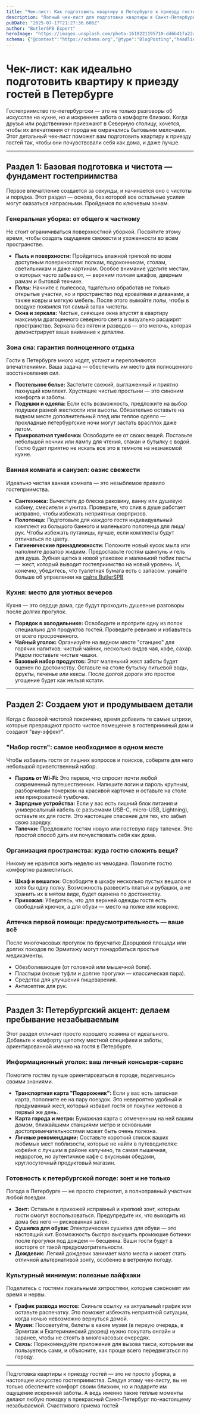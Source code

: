 ```yaml
---
title: "Чек-лист: Как подготовить квартиру в Петербурге к приезду гостей"
description: "Полный чек-лист для подготовки квартиры в Санкт-Петербурге к приему гостей. Уборка, удобства, петербургское гостеприимство – все, чтобы ваши гости чувствовали себя как дома."
pubDate: "2025-07-17T21:27:36.606Z"
author: "ButlerSPB Expert"
heroImage: "https://images.unsplash.com/photo-1618221195710-dd6b41fa2247?ixlib=rb-4.0.3&ixid=M3wxMjA3fDB8MHxwaG90by1wYWdlfHx8fGVufDB8fHx8fA%3D%3D&auto=format&fit=crop&w=1740&q=80"
schema: {"@context":"https://schema.org","@type":"BlogPosting","headline":"Чек-лист: Как подготовить квартиру в Петербурге к приезду гостей","description":"Полный чек-лист для подготовки квартиры в Санкт-Петербурге к приему гостей. Уборка, удобства, петербургское гостеприимство – все, чтобы ваши гости чувствовали себя как дома.","image":"https://images.unsplash.com/photo-1618221195710-dd6b41fa2247?ixlib=rb-4.0.3&ixid=M3wxMjA3fDB8MHxwaG90by1wYWdlfHx8fGVufDB8fHx8fA%3D%3D&auto=format&fit=crop&w=1740&q=80","author":{"@type":"Person","name":"Эксперт по гостеприимству"},"publisher":{"@type":"Organization","name":"Петербургский Вестник","logo":{"@type":"ImageObject","url":"https://example.com/logo.png"}},"datePublished":"2023-10-27"}
---
```


# Чек-лист: как идеально подготовить квартиру к приезду гостей в Петербурге

Гостеприимство по-петербургски — это не только разговоры об искусстве на кухне, но и искренняя забота о комфорте близких. Когда друзья или родственники приезжают в Северную столицу, хочется, чтобы их впечатления от города не омрачались бытовыми мелочами. Этот детальный чек-лист поможет вам подготовить квартиру к приезду гостей так, чтобы они почувствовали себя как дома, и даже лучше.

---

## Раздел 1: Базовая подготовка и чистота — фундамент гостеприимства

Первое впечатление создается за секунды, и начинается оно с чистоты и порядка. Этот раздел — основа, без которой все остальные усилия могут оказаться напрасными. Пройдемся по ключевым зонам.

### Генеральная уборка: от общего к частному

Не стоит ограничиваться поверхностной уборкой. Посвятите этому время, чтобы создать ощущение свежести и ухоженности во всем пространстве.

-   **Пыль и поверхности:** Пройдитесь влажной тряпкой по всем доступным поверхностям: полкам, подоконникам, столам, светильникам и даже картинам. Особое внимание уделите местам, о которых часто забывают, — верхним полкам шкафов, дверным рамам и бытовой технике.
-   **Полы:** Начните с пылесоса, тщательно обработав не только открытые участки, но и пространство под кроватями и диванами, а также ковры и мягкую мебель. После этого вымойте полы, чтобы в воздухе появился тот самый запах чистоты.
-   **Окна и зеркала:** Чистые, сияющие окна впустят в квартиру максимум драгоценного северного света и визуально расширят пространство. Зеркала без пятен и разводов — это мелочь, которая демонстрирует ваше внимание к деталям.

### Зона сна: гарантия полноценного отдыха

Гости в Петербурге много ходят, устают и переполняются впечатлениями. Ваша задача — обеспечить им место для полноценного восстановления сил.

-   **Постельное белье:** Застелите свежий, выглаженный и приятно пахнущий комплект. Хрустящие чистые простыни — это синоним комфорта и заботы.
-   **Подушки и одеяла:** Если есть возможность, предложите на выбор подушки разной жесткости или высоты. Обязательно оставьте на видном месте дополнительный плед или теплое одеяло — прохладные петербургские ночи могут застать врасплох даже летом.
-   **Прикроватная тумбочка:** Освободите ее от своих вещей. Поставьте небольшой ночник или лампу для чтения, стакан и бутылку с водой. Гостю будет приятно не искать все это в темноте на незнакомой кухне.

### Ванная комната и санузел: оазис свежести

Идеально чистая ванная комната — это незыблемое правило гостеприимства.

-   **Сантехника:** Вычистите до блеска раковину, ванну или душевую кабину, смесители и унитаз. Проверьте, что слив в душе работает исправно, чтобы избежать неприятных сюрпризов.
-   **Полотенца:** Подготовьте для каждого гостя индивидуальный комплект из большого банного и маленького полотенца для лица/рук. Чтобы избежать путаницы, лучше, если комплекты будут отличаться по цвету.
-   **Гигиенические принадлежности:** Положите новый кусок мыла или наполните дозатор жидким. Предоставьте гостям шампунь и гель для душа. Зубная щетка в новой упаковке и маленький тюбик пасты — жест, который выводит гостеприимство на новый уровень. И, конечно, убедитесь, что туалетная бумага есть с запасом. узнайте больше об управлении на <a href="https://butlerspb.ru/rent" target="_blank" rel="nofollow">сайте ButlerSPB</a>

### Кухня: место для уютных вечеров

Кухня — это сердце дома, где будут проходить душевные разговоры после долгих прогулок.

-   **Порядок в холодильнике:** Освободите и протрите одну из полок специально для продуктов гостей. Проведите ревизию и избавьтесь от всего просроченного.
-   **Чайный уголок:** Организуйте на видном месте "станцию" для горячих напитков: чистый чайник, несколько видов чая, кофе, сахар. Рядом поставьте чистые чашки.
-   **Базовый набор продуктов:** Этот маленький жест заботы будет оценен по достоинству. Оставьте на столе бутылку питьевой воды, фрукты, печенье или кексы. После долгой дороги это простое угощение будет как нельзя кстати.

---

## Раздел 2: Создаем уют и продумываем детали

Когда с базовой чистотой покончено, время добавить те самые штрихи, которые превращают просто чистое помещение в гостеприимный дом и создают "вау-эффект".

### "Набор гостя": самое необходимое в одном месте

Чтобы избавить гостя от лишних вопросов и поисков, соберите для него небольшой приветственный набор.

-   **Пароль от Wi-Fi:** Это первое, что спросит почти любой современный путешественник. Напишите логин и пароль крупным, разборчивым почерком на красивой карточке и оставьте на столе или прикроватной тумбочке.
-   **Зарядные устройства:** Если у вас есть лишний блок питания и универсальный кабель (с разъемами USB-C, micro-USB, Lightning), оставьте их для гостя. Это настоящее спасение для тех, кто забыл свою зарядку.
-   **Тапочки:** Предложите гостям новую или гостевую пару тапочек. Это простой способ дать им почувствовать себя как дома.

### Организация пространства: куда гостю сложить вещи?

Никому не нравится жить неделю из чемодана. Помогите гостю комфортно разместиться.

-   **Шкаф и вешалки:** Освободите в шкафу несколько пустых вешалок и хотя бы одну полку. Возможность развесить платья и рубашки, а не хранить их в мятом виде, будет оценена по достоинству.
-   **Прихожая:** Убедитесь, что для верхней одежды гостя есть свободный крючок, а для обуви — место на полке или коврике.

### Аптечка первой помощи: предусмотрительность — ваше всё

После многочасовых прогулок по брусчатке Дворцовой площади или долгих походов по Эрмитажу могут понадобиться простые медикаменты.

-   Обезболивающее (от головной или мышечной боли).
-   Пластыри (новые туфли и долгие прогулки — классическая пара).
-   Средства для улучшения пищеварения.
-   Антисептик для рук.

---

## Раздел 3: Петербургский акцент: делаем пребывание незабываемым

Этот раздел отличает просто хорошего хозяина от идеального. Добавьте к комфорту щепотку местной специфики и заботы, ориентированной именно на гостя в Петербурге.

### Информационный уголок: ваш личный консьерж-сервис

Помогите гостям лучше ориентироваться в городе, поделившись своими знаниями.

-   **Транспортная карта "Подорожник":** Если у вас есть запасная карта, пополните ее на пару поездок. Это невероятно удобный и продуманный жест, который избавит гостя от покупки жетонов в первый же день.
-   **Карта города и метро:** Бумажная карта с отмеченным на ней вашим домом, ближайшими станциями метро и основными достопримечательностями может быть очень полезна.
-   **Личные рекомендации:** Составьте короткий список ваших любимых мест поблизости, которые не найти в путеводителях: кофейня с лучшим в районе капучино, та самая пышечная, недорогое, но аутентичное кафе с вкусными обедами, круглосуточный продуктовый магазин.

### Готовность к петербургской погоде: зонт и не только

Погода в Петербурге — не просто стереотип, а полноправный участник любой поездки.

-   **Зонт:** Оставьте в прихожей исправный и крепкий зонт, которым гости смогут воспользоваться. Предупредите их, что выходить из дома без него — рискованная затея.
-   **Сушилка для обуви:** Электрическая сушилка для обуви — это настоящий хит. Возможность быстро высушить промокшие ботинки после прогулки под дождем — бесценна. Ваши гости будут в восторге от такой предусмотрительности.
-   **Дождевик:** Легкий дождевик занимает мало места и может стать отличной альтернативой зонту, особенно в ветреную погоду.

### Культурный минимум: полезные лайфхаки

Поделитесь с гостями локальными хитростями, которые сэкономят им время и нервы.

-   **График развода мостов:** Скиньте ссылку на актуальный график или оставьте распечатку. Это поможет избежать неприятной ситуации, когда ночью невозможно вернуться домой.
-   **Музеи:** Посоветуйте, билеты в какие музеи (в первую очередь, в Эрмитаж и Екатерининский дворец) нужно покупать онлайн и заранее, чтобы не стоять в многочасовых очередях.
-   **Связь:** Порекомендуйте приложения для вызова такси, которыми вы пользуетесь сами, и объясните, как проще всего передвигаться по городу.

---

Подготовка квартиры к приезду гостей — это не просто уборка, а настоящее искусство гостеприимства. Следуя этому чек-листу, вы не только обеспечите комфорт своим близким, но и подарите им ощущение искренней заботы. А ведь именно такие теплые моменты делают любую поездку в прекрасный Санкт-Петербург по-настоящему незабываемой. Счастливого приема гостей